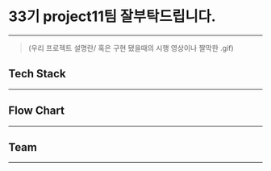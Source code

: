 <h1>33기 project11팀 잘부탁드립니다.</h1> <hr />

<blockquote>
   (우리 프로젝트 설명란/ 혹은 구현 됐을때의 시행 영상이나 짤막한 .gif)
</blockquote>

<h2>Tech Stack</h2>
<hr />
<h2>Flow Chart</h2>
<hr />
<h2>Team</h2>
<hr />
